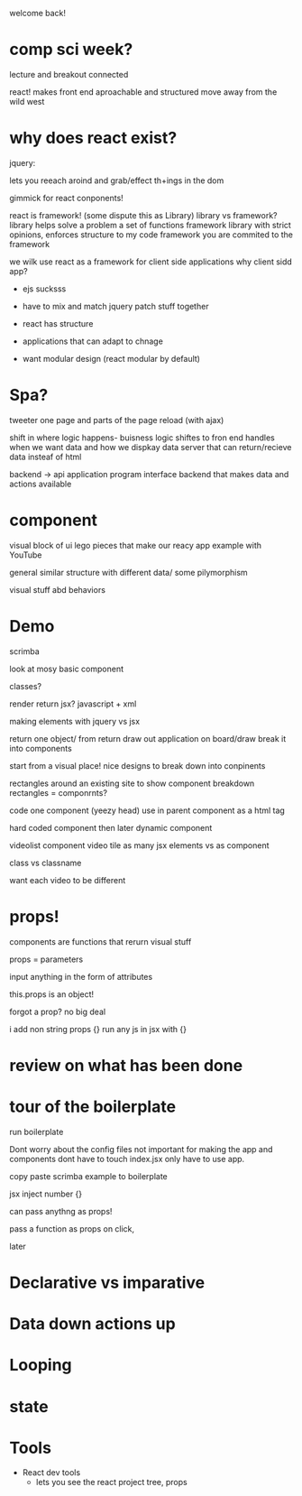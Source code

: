welcome back!

# comp sci week?

lecture and breakout connected 

react!
makes front end aproachable and structured
move away from the wild west  


# why does react exist?

jquery:

lets you reeach aroind and grab/effect th+ings in the dom 

gimmick for react
conponents!

react is framework! (some dispute this as Library)
library vs framework?
library helps solve a problem a set of functions 
framework library with strict opinions, enforces structure to my code
framework you are commited to the framework 

we wilk use react as a framework for client side applications
why client sidd app?
- ejs sucksss
- have to mix and match jquery patch stuff together

- react has structure 
- applications that can adapt to chnage 
- want modular design (react modular by default)

# Spa?
tweeter
one page and parts of the page reload (with ajax)

shift in where logic happens-
buisness logic shiftes to fron end
handles when we want data and how we dispkay data 
server that can return/recieve data insteaf of html 


backend -> api
application program interface 
backend that makes data and actions available

# component
visual block of ui 
lego pieces that make our reacy app
example with YouTube

general similar structure with different data/ some  pilymorphism 

visual stuff abd behaviors  


# Demo
scrimba 

look at mosy basic component 

classes?

render 
return 
jsx? javascript + xml

making elements with jquery vs jsx

return one object/ from return 
 draw out application on board/draw
 break it into components 
 
start from a visual place! 
nice designs to break down into conpinents 

rectangles around an existing site to show component breakdown 
rectangles = componrnts?

code one component (yeezy head)
use in parent component as a html tag 

hard coded component then later dynamic component 

videolist component
video tile as many jsx elements vs as component 

class vs classname 

want each video to be different 

# props!

components are functions that rerurn visual stuff

props = parameters

input anything in the form of attributes 

this.props is an object!

forgot a prop? no big deal

i
add non string props {}
run any js in jsx with {}

# review on what has been done

# tour of the boilerplate

run boilerplate

Dont worry about the config files
not important for making the app and components
dont have to touch index.jsx only have to use app.

copy paste scrimba example to boilerplate

jsx inject number {} 

can pass anythng as props!

pass a function as props on click,


later
# Declarative vs imparative
# Data down actions up
# Looping
# state


# Tools

- React dev tools
  - lets you see the react project tree, props 